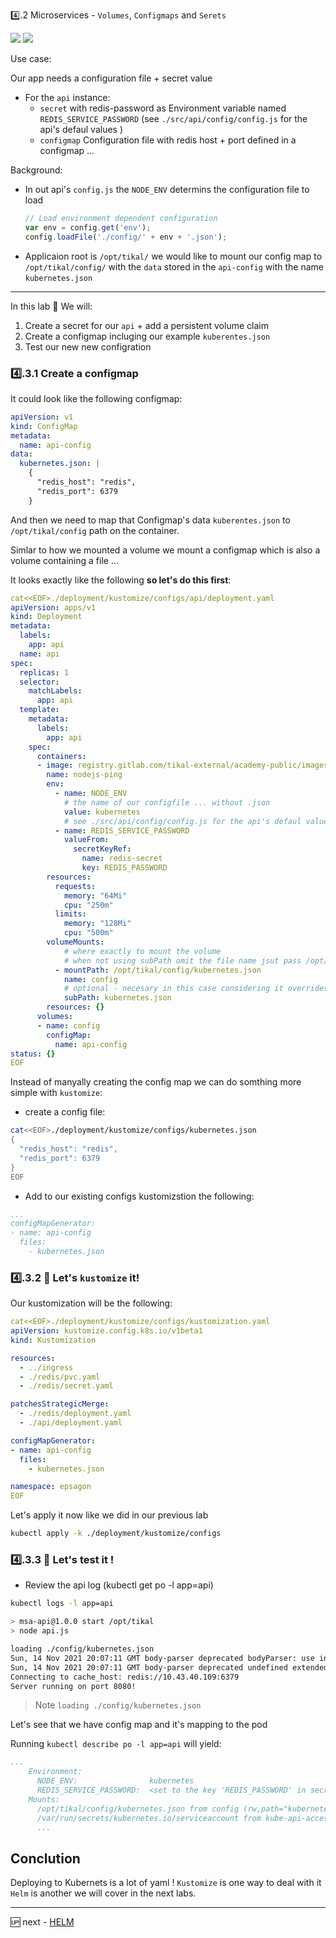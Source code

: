 4️⃣.2 Microservices - `Volumes`, `Configmaps` and `Serets`

![](https://raw.githubusercontent.com/kubernetes/community/1ef48631b89141e8b614002b4bdce6560df31958/icons/svg/resources/labeled/cm.svg)
![](https://raw.githubusercontent.com/kubernetes/community/1ef48631b89141e8b614002b4bdce6560df31958/icons/svg/resources/labeled/secret.svg)

Use case:

Our app needs a configuration file + secret value 
-  For the `api` instance:
    - `secret` with redis-password as Environment variable named `REDIS_SERVICE_PASSWORD` (see `./src/api/config/config.js` for the api's defaul values )
    - `configmap` Configuration file with redis host + port defined in a configmap ...

Background:

- In out api's `config.js` the `NODE_ENV` determins the configuration file to load 
  ```js
  // Load environment dependent configuration
  var env = config.get('env');
  config.loadFile('./config/' + env + '.json');
  ```
- Applicaion root is `/opt/tikal/` we would like to mount our config map to `/opt/tikal/config/` with the `data` stored in the `api-config` with the name `kubernetes.json`

---

In this lab 🥼 We will:
1. Create a secret for our `api` + add a persistent volume claim
1. Create a configmap incluging our example `kuberentes.json`
1. Test our new new configration

### 4️⃣.3.1 Create a configmap

It could look like the following configmap:

```yaml
apiVersion: v1
kind: ConfigMap
metadata:
  name: api-config
data:
  kubernetes.json: |
    {
      "redis_host": "redis",
      "redis_port": 6379
    }
```

And then we need to map that Configmap's data `kuberentes.json` to `/opt/tikal/config` path on the container.

Simlar to how we mounted a volume we mount a configmap which is also a volume containing a file ...

It looks exactly like the following **so let's do this first**:

```yaml
cat<<EOF>./deployment/kustomize/configs/api/deployment.yaml
apiVersion: apps/v1
kind: Deployment
metadata:
  labels:
    app: api
  name: api
spec:
  replicas: 1
  selector:
    matchLabels:
      app: api
  template:
    metadata:
      labels:
        app: api
    spec:
      containers:
      - image: registry.gitlab.com/tikal-external/academy-public/images/nodejs-ping:latest
        name: nodejs-ping
        env:
          - name: NODE_ENV
            # the name of our configfile ... without .json
            value: kubernetes
            # see ./src/api/config/config.js for the api's defaul values
          - name: REDIS_SERVICE_PASSWORD
            valueFrom:
              secretKeyRef:
                name: redis-secret
                key: REDIS_PASSWORD
        resources:
          requests:
            memory: "64Mi"
            cpu: "250m"
          limits:
            memory: "128Mi"
            cpu: "500m"
        volumeMounts:
            # where exactly to mount the volume
            # when not using subPath omit the file name jsut pass /opt/tikal/config
          - mountPath: /opt/tikal/config/kubernetes.json
            name: config
            # optional - necesary in this case considering it overrides an existing file with that name already ...
            subPath: kubernetes.json
        resources: {}
      volumes:
      - name: config
        configMap:
          name: api-config
status: {}
EOF
```

Instead of manyally creating the config map we can do somthing more simple with `kustomize`:

- create a config file:

```sh
cat<<EOF>./deployment/kustomize/configs/kubernetes.json
{
  "redis_host": "redis",
  "redis_port": 6379
}
EOF
```

- Add to our existing configs kustomizstion the following:

```yaml
...
configMapGenerator:
- name: api-config
  files:
    - kubernetes.json
```

### 4️⃣.3.2 🧪 Let's `kustomize` it!

Our kustomization will be the following:

```yaml
cat<<EOF>./deployment/kustomize/configs/kustomization.yaml
apiVersion: kustomize.config.k8s.io/v1beta1
kind: Kustomization

resources:
  - ../ingress
  - ./redis/pvc.yaml
  - ./redis/secret.yaml

patchesStrategicMerge:
  - ./redis/deployment.yaml
  - ./api/deployment.yaml

configMapGenerator:
- name: api-config
  files:
    - kubernetes.json

namespace: epsagon
EOF
```

Let's apply it now like we did in our previous lab

```sh
kubectl apply -k ./deployment/kustomize/configs

```

### 4️⃣.3.3 🧪 Let's test  it !

- Review the api log (kubectl get po -l app=api)

```sh
kubectl logs -l app=api

> msa-api@1.0.0 start /opt/tikal
> node api.js

loading ./config/kubernetes.json
Sun, 14 Nov 2021 20:07:11 GMT body-parser deprecated bodyParser: use individual json/urlencoded middlewares at api.js:41:9
Sun, 14 Nov 2021 20:07:11 GMT body-parser deprecated undefined extended: provide extended option at node_modules/body-parser/index.js:105:29
Connecting to cache_host: redis://10.43.40.109:6379
Server running on port 8080!
```

> Note `loading ./config/kubernetes.json` 


Let's see that we have config map and it's mapping to the pod

Running `kubectl describe po -l app=api` will yield:

```yaml
...
    Environment:
      NODE_ENV:                kubernetes
      REDIS_SERVICE_PASSWORD:  <set to the key 'REDIS_PASSWORD' in secret 'redis-secret'>  Optional: false
    Mounts:
      /opt/tikal/config/kubernetes.json from config (rw,path="kubernetes.json")
      /var/run/secrets/kubernetes.io/serviceaccount from kube-api-access-bvtcd (ro)
      ...
```

## Conclution

Deploying to Kubernets is a lot of yaml !
`Kustomize` is one way to deal with it `Helm` is another we will cover in the next labs.

---

🆙 next - [HELM](05-00-helm.md) 

